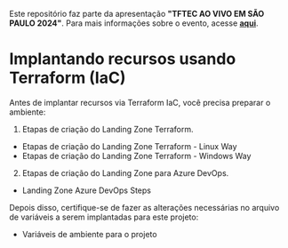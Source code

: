 Este repositório faz parte da apresentação **"TFTEC AO VIVO EM SÃO PAULO 2024"**. Para mais informações sobre o evento, acesse [**aqui**](https://www.tftec.com.br/tftecaovivo-2024/).

# Implantando recursos usando Terraform (IaC)

Antes de implantar recursos via Terraform IaC, você precisa preparar o ambiente:

1. Etapas de criação do Landing Zone Terraform.

- Etapas de criação do Landing Zone Terraform - Linux Way
- Etapas de criação do Landing Zone Terraform - Windows Way

2. Etapas de criação do Landing Zone para Azure DevOps.

- Landing Zone Azure DevOps Steps

Depois disso, certifique-se de fazer as alterações necessárias no arquivo de variáveis ​​a serem implantadas para este projeto:

- Variáveis ​​de ambiente para o projeto